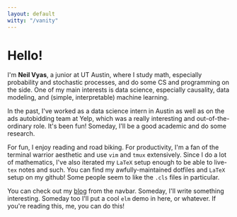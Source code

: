 ```yaml
---
layout: default
witty: "/vanity"
---
```


Hello! 
======

I'm **Neil Vyas**, a junior at UT Austin, where I study math, especially probability and stochastic
processes, and do some CS and programming on the side. One of my main interests is data science,
especially causality, data modeling, and (simple, interpretable) machine learning.

In the past, I've worked as a data science intern in Austin as well as on the ads autobidding team
at Yelp, which was a really interesting and out-of-the-ordinary role. It's been fun! Someday, I'll be a
good academic and do some research.

For fun, I enjoy reading and road biking. For productivity, I'm a fan of the terminal warrior
aesthetic and use `vim` and `tmux` extensively. Since I do a lot of mathematics, I've also iterated
my `LaTeX` setup enough to be able to live-`tex` notes and such. You can find my awfully-maintained
dotfiles and `LaTeX` setup on my github! Some people seem to like the `.cls` files in particular.

You can check out my [blog](blog) from the navbar. Someday, I'll write something interesting.
Someday too I'll put a cool `elm` demo in here, or whatever. If you're reading this, me, you can do
this!
